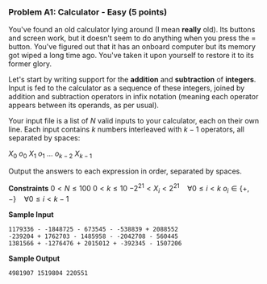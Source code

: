 ### Problem A1: Calculator - Easy (5 points)
You've found an old calculator lying around (I mean **really** old). Its buttons and screen work, but it doesn't seem to do anything when you press the = button.  You've figured out that it has an onboard computer but its memory got wiped a long time ago. You've taken it upon yourself to restore it to its former glory.

Let's start by writing support for the **addition** and **subtraction** of **integers**. Input is fed to the calculator as a sequence of these integers, joined by addition and subtraction operators in infix notation (meaning each operator appears between its operands, as per usual).

Your input file is a list of $N$ valid inputs to your calculator, each on their own line. Each input contains $k$ numbers interleaved with $k-1$ operators, all separated by spaces:

$X_{0}$ $o_{0}$ $X_{1}$ $o_{1}$ ... $o_{k-2}$ $X_{k-1}$

Output the answers to each expression in order, separated by spaces.

**Constraints**
$0 < N \leq 100$
$0 < k \leq 10$
$-2^{21} < X_{i} < 2^{21}$&nbsp;&nbsp;&nbsp;&nbsp;$\forall 0 \leq i < k$
$o_{i} \in \{+,-\}$&nbsp;&nbsp;&nbsp;&nbsp;$\forall 0 \leq i < k - 1$

**Sample Input**
```
1179336 - -1848725 - 673545 - -538839 + 2088552 
-239204 + 1762703 - 1485958 - -2042708 - 560445 
1381566 + -1276476 + 2015012 + -392345 - 1507206
```
**Sample Output**
```
4981907 1519804 220551
```